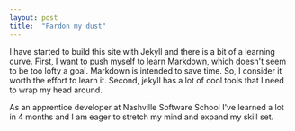 ```yaml
---
layout: post
title:  "Pardon my dust"
---
```


I have started to build this site with Jekyll and there is a bit of a learning curve.  First, I want to push myself to learn Markdown, which doesn't seem to be too lofty a goal.  Markdown is intended to save time.  So, I consider it worth the effort to learn it.  Second, jekyll has a lot of cool tools that I need to wrap my head around.

As an apprentice developer at Nashville Software School I've learned a lot in 4 months and I am eager to stretch my mind and expand my skill set.


